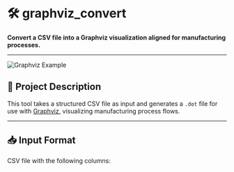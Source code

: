# 🛠️ graphviz_convert

**Convert a CSV file into a Graphviz visualization aligned for manufacturing processes.**

---

![Graphviz Example](images/example_graph.png)

## 📂 Project Description

This tool takes a structured CSV file as input and generates a `.dot` file for use with [Graphviz](https://graphviz.org/), visualizing manufacturing process flows.

---

## 📥 Input Format

CSV file with the following columns:

